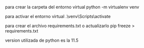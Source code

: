 
para crear la carpeta del entorno virtual
python -m virtualenv venv

para activar el entorno virtual
.\venv\Scripts\activate

para crear el archivo requirements.txt o actualizarlo
pip freeze > requirements.txt

version utilizada de python es la 11.5

